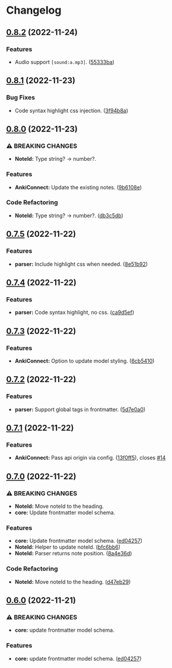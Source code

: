 # Changelog

## [0.8.2](https://github.com/timgreen/Anki.md/compare/core/v0.8.1...core/v0.8.2) (2022-11-24)


### Features

* Audio support `[sound:a.mp3]`. ([55333ba](https://github.com/timgreen/Anki.md/commit/55333ba038ac9235f5b9cd2a885d5be72bdcfbff))

## [0.8.1](https://github.com/timgreen/Anki.md/compare/core/v0.8.0...core/v0.8.1) (2022-11-23)

### Bug Fixes

- Code syntax highlight css injection. ([3f94b8a](https://github.com/timgreen/Anki.md/commit/3f94b8a4777fac44968d61b14bdf0ea0b3587abd))

## [0.8.0](https://github.com/timgreen/Anki.md/compare/core/v0.7.5...core/v0.8.0) (2022-11-23)

### ⚠ BREAKING CHANGES

- **NoteId:** Type string? -> number?.

### Features

- **AnkiConnect:** Update the existing notes. ([9b6108e](https://github.com/timgreen/Anki.md/commit/9b6108e02d9a1c3b4149e6c17fc0085725c686aa))

### Code Refactoring

- **NoteId:** Type string? -&gt; number?. ([db3c5db](https://github.com/timgreen/Anki.md/commit/db3c5db2b81fd9f99d3f822797eacdf9294582d2))

## [0.7.5](https://github.com/timgreen/Anki.md/compare/core/v0.7.4...core/v0.7.5) (2022-11-22)

### Features

- **parser:** Include highlight css when needed. ([8e51b92](https://github.com/timgreen/Anki.md/commit/8e51b92872a5e2cb88b12afa8b443d113de804ef))

## [0.7.4](https://github.com/timgreen/Anki.md/compare/core/v0.7.3...core/v0.7.4) (2022-11-22)

### Features

- **parser:** Code syntax highlight, no css. ([ca9d5ef](https://github.com/timgreen/Anki.md/commit/ca9d5ef374591c29969b1cbf1e092621584efc15))

## [0.7.3](https://github.com/timgreen/Anki.md/compare/core/v0.7.2...core/v0.7.3) (2022-11-22)

### Features

- **AnkiConnect:** Option to update model styling. ([6cb5410](https://github.com/timgreen/Anki.md/commit/6cb54107446931b487d9b34e57f9311511c90f3c))

## [0.7.2](https://github.com/timgreen/Anki.md/compare/core/v0.7.1...core/v0.7.2) (2022-11-22)

### Features

- **parser:** Support global tags in frontmatter. ([5d7e0a0](https://github.com/timgreen/Anki.md/commit/5d7e0a0db279a787efaff1154daf522b56a2fb07))

## [0.7.1](https://github.com/timgreen/Anki.md/compare/core/v0.7.0...core/v0.7.1) (2022-11-22)

### Features

- **AnkiConnect:** Pass api origin via config. ([13f0ff5](https://github.com/timgreen/Anki.md/commit/13f0ff567d6f96d397fb5c1aaee7c22a252d2165)), closes [#14](https://github.com/timgreen/Anki.md/issues/14)

## [0.7.0](https://github.com/timgreen/Anki.md/compare/core-v0.6.0...core/v0.7.0) (2022-11-22)

### ⚠ BREAKING CHANGES

- **NoteId:** Move noteId to the heading.
- **core:** Update frontmatter model schema.

### Features

- **core:** Update frontmatter model schema. ([ed04257](https://github.com/timgreen/Anki.md/commit/ed04257f27a1feb8d88c43184399c75a5a8423a7))
- **NoteId:** Helper to update noteId. ([bfc6bb6](https://github.com/timgreen/Anki.md/commit/bfc6bb625975bb947b334ec6a317d7401e5c756f))
- **NoteId:** Parser returns note position. ([8a4e36d](https://github.com/timgreen/Anki.md/commit/8a4e36dd45aa994de224e876d464e5d68e5f79f6))

### Code Refactoring

- **NoteId:** Move noteId to the heading. ([d47eb29](https://github.com/timgreen/Anki.md/commit/d47eb29046d60ba366be282be2678c7deb6eb03c))

## [0.6.0](https://github.com/timgreen/Anki.md/compare/@anki.md/core-v0.5.0...@anki.md/core-v0.6.0) (2022-11-21)

### ⚠ BREAKING CHANGES

- **core:** update frontmatter model schema.

### Features

- **core:** update frontmatter model schema. ([ed04257](https://github.com/timgreen/Anki.md/commit/ed04257f27a1feb8d88c43184399c75a5a8423a7))
